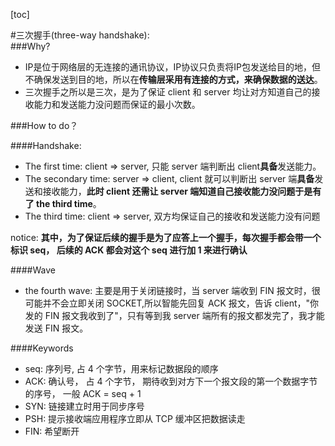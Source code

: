 [toc]

#三次握手(three-way handshake):
<br />
###Why?
- IP是位于网络层的无连接的通讯协议，IP协议只负责将IP包发送给目的地，但不确保发送到目的地，所以在**传输层采用有连接的方式，来确保数据的送达**。
- 三次握手之所以是三次，是为了保证 client 和 server 均让对方知道自己的接收能力和发送能力没问题而保证的最小次数。

###How to do？

####Handshake:

- The first time: client => server, 只能 server 端判断出 client**具备**发送能力。
- The secondary time: server => client, client 就可以判断出 server 端**具备**发送和接收能力，**此时 client 还需让 server 端知道自己接收能力没问题于是有了 the third time**。
- The third time: client => server, 双方均保证自己的接收和发送能力没有问题

notice: **其中，为了保证后续的握手是为了应答上一个握手，每次握手都会带一个标识 seq， 后续的 ACK 都会对这个 seq 进行加 1 来进行确认**

####Wave

- the fourth wave: 主要是用于关闭链接时，当 server 端收到 FIN 报文时，很可能并不会立即关闭 SOCKET,所以智能先回复 ACK 报文，告诉 client，"你发的 FIN 报文我收到了"，只有等到我 server 端所有的报文都发完了，我才能发送 FIN 报文。

####Keywords

- seq: 序列号, 占 4 个字节，用来标记数据段的顺序
- ACK: 确认号， 占 4 个字节， 期待收到对方下一个报文段的第一个数据字节的序号， 一般 ACK = seq + 1
- SYN: 链接建立时用于同步序号
- PSH: 提示接收端应用程序立即从 TCP 缓冲区把数据读走
- FIN: 希望断开
